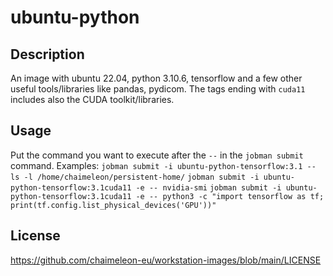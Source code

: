 # ubuntu-python

## Description
An image with ubuntu 22.04, python 3.10.6, tensorflow and a few other useful tools/libraries like pandas, pydicom.
The tags ending with `cuda11` includes also the CUDA toolkit/libraries.

## Usage
Put the command you want to execute after the `--` in the `jobman submit` command.
Examples:
  `jobman submit -i ubuntu-python-tensorflow:3.1 -- ls -l /home/chaimeleon/persistent-home/`
  `jobman submit -i ubuntu-python-tensorflow:3.1cuda11 -e -- nvidia-smi`
  `jobman submit -i ubuntu-python-tensorflow:3.1cuda11 -e -- python3 -c "import tensorflow as tf; print(tf.config.list_physical_devices('GPU'))"`

## License
https://github.com/chaimeleon-eu/workstation-images/blob/main/LICENSE
